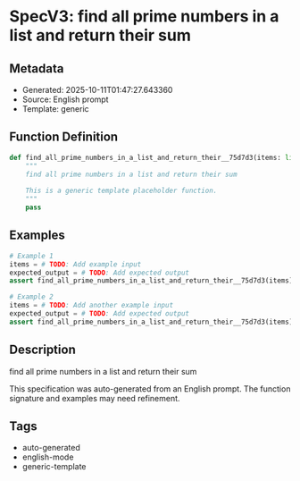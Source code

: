 # SpecV3: find all prime numbers in a list and return their sum

## Metadata
- Generated: 2025-10-11T01:47:27.643360
- Source: English prompt
- Template: generic

## Function Definition

```python
def find_all_prime_numbers_in_a_list_and_return_their__75d7d3(items: list[Any]) -> bool:
    """
    find all prime numbers in a list and return their sum
    
    This is a generic template placeholder function.
    """
    pass
```

## Examples

```python
# Example 1
items = # TODO: Add example input
expected_output = # TODO: Add expected output
assert find_all_prime_numbers_in_a_list_and_return_their__75d7d3(items) == expected_output

# Example 2
items = # TODO: Add another example input
expected_output = # TODO: Add expected output
assert find_all_prime_numbers_in_a_list_and_return_their__75d7d3(items) == expected_output
```

## Description

find all prime numbers in a list and return their sum

This specification was auto-generated from an English prompt. 
The function signature and examples may need refinement.

## Tags
- auto-generated
- english-mode
- generic-template

